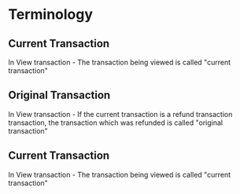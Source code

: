# Terminology

## Current Transaction

In View transaction - The transaction being viewed is called "current transaction"

## Original Transaction

In View transaction - If the current transaction is a refund transaction transaction, the
transaction which was refunded is called "original transaction"

## Current Transaction

In View transaction - The transaction being viewed is called "current transaction"
